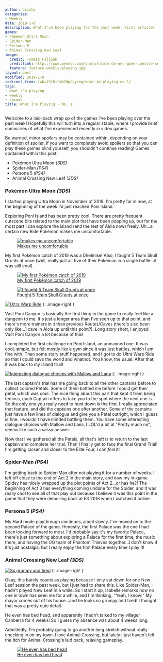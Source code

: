 ```yaml
---
author: bsinky
categories:
- Weekly
date: 2019-1-8
description: What I've been playing for the past week. First article!
games:
- Pokemon Ultra Moon
- Spider-Man
- Persona 5
- Animal Crossing New Leaf
image:
  credit: Tomasz Filipek
  creditlink: https://www.pexels.com/photo/nintendo-nes-game-console-set-1637438/
  feature: feature-weekly-playing.jpg
layout: post
modified: 2019-1-8
redirect_from: /what%20i'm%20playing/what-im-playing-no-1/
tags:
- what i'm playing
- weekly
- casual
title: What I'm Playing - No. 1
---
```


Welcome to a laid-back wrap up of the games I've been playing over the past week! Hopefully this will turn into a regular staple, where I provide brief summaries of what I've experienced recently in video games.

Be warned, minor spoilers may be contained within, depending on your definition of spoiler. If you want to completely avoid spoilers so that you can play these games blind yourself, you shouldn't continue reading! Games contained within this post:

 - Pokémon Ultra Moon *(3DS)*
 - Spider-Man *(PS4)*
 - Persona 5 *(PS4)*
 - Animal Crossing New Leaf *(3DS)*

<!--more-->

### Pokémon Ultra Moon *(3DS)*

I started playing Ultra Moon in November of 2018. I'm pretty far in now, at the beginning of the week I'd just reached Poni Island.

Exploring Poni Island has been pretty cool. There are pretty frequent cutscene bits related to the main plot that have been popping up, but for the most part I can explore the island (and the rest of Alola now) freely. Uh...a certain new Ride Pokémon makes me uncomfortable.

<figure class="half center">
    <a href="https://i.imgur.com/J4vqZSF.png"><img src="https://i.imgur.com/J4vqZSFm.png" alt="makes me uncomfortable"/>
    <figcaption>Makes me uncomfortable</figcaption></a>
</figure>

My first Pokémon catch of 2019 was a Dhelmise! Also, I fought 5 Team Skull Grunts at once (well, really just all five of their Pokemon in a single battle...it was still cool).

<figure class="half center">
    <a href="https://i.imgur.com/QaNNJaf.png"><img src="https://i.imgur.com/QaNNJafm.png" alt="My first Pokémon catch of 2019"/>
    <figcaption>My first Pokémon catch of 2019</figcaption></a>
</figure>

<figure class="half center">
    <a href="https://i.imgur.com/XWqHhXO.png"><img src="https://i.imgur.com/XWqHhXOm.png" alt="I fought 5 Team Skull Grunts at once"/>
    <figcaption>Fought 5 Team Skull Grunts at once</figcaption></a>
</figure>

[![Ultra Warp Ride](https://i.imgur.com/zlIvKBmm.png)](https://i.imgur.com/zlIvKBm.png)
{: .image-right }

Vast Poni Canyon is basically the first thing in the game to really feel like a dungeon to me. It's just a longer area than I've seen up to that point, and there's more trainers in it than previous Routes/Caves (there's also been only like...1 cave in Alola up until this point?). Long story short, I enjoyed Vast Poni Canyon a lot because of this!

I completed the first challenge on Poni Island, an unmanned one. It was cool, simple, but felt mostly like a gym since it was just battles, which I am fine with. Then some story stuff happened, and I got to do Ultra Warp Ride so that I could save the world and whatnot. You know, the usual. After that, it was back to my island trial!

[![Interesting dialogue choices with Mallow and Lana](https://i.imgur.com/XJMmDUhm.png)](https://i.imgur.com/XJMmDUh.png)
{: .image-right }

The last captain's trial has me going back to all the other captains before to collect colored Petals. Some of them battled me before I could get their petal, which was cool. The nice thing about this part that kept it from being tedious, each Captain offers to take you to the spot where the next one is. So the only one you really need to hunt down is the first. I really appreciated that feature, and did the captains one after another. Some of the captains just have a few lines of dialogue and give you a Petal outright, which I guess is fine. I wouldn't have minded battling them. You have some interesting dialogue choices with Mallow and Lana, I LOL'd a bit at "Pretty much no", seems like such a sassy answer.

Now that I've gathered all the Petals, all that's left is to return to the last captain and complete her trial. Then I finally get to face the final Grand Trial! I'm getting closer and closer to the Elite Four, I can *feel* it!

### Spider-Man *(PS4)*

I'm getting back to Spider-Man after not playing it for a number of weeks. I left off close to the end of Act 2 in the main story, and now my in-game Spidey has nicely wrapped up the plot points of Act 2...or has he?! The beginning of Act 3 has everything coming undone for the Spider, and it was really cool to see all of that play out because I believe it was this point in the game that they were demo-ing back at E3 2018 when I watched it online.

### Persona 5 *(PS4)*

My Hard mode playthrough continues, albeit slowly. I've moved on to the second Palace of the game. Honestly, the first Palace was the one I had been looking forward to most. I'd probably say it's my favorite Palace, there's just something about exploring a Palace for the first time, the music there, and having the OG team of Phantom Thieves together...I don't know if it's just nostalgia, but I really enjoy the first Palace every time I play it!

### Animal Crossing New Leaf *(3DS)*

[![So grumpy and tired](https://i.imgur.com/e7oBEmAm.png)](https://i.imgur.com/e7oBEmA.png)
{: .image-right }

Okay, this barely counts as playing because I only sat down for one New Leaf session the past week, but I just had to share this. Like Spider-Man, I hadn't played New Leaf in a while. So I start it up, Isabelle remarks how no one in town has seen me for a while, and I'm thinking, "Yeah, I know!" My mayor comes out of his house...and he looks so grumpy and tired! I thought that was a pretty cute detail.

He even has bed head, and apparently I hadn't talked to my villager Canberra for 4 weeks! So I guess my absence was about 4 weeks long.

Admittedly, I'm probably going to go another long stretch without really checking in on my town. I love Animal Crossing, but lately I just haven't felt the itch for Animal Crossing's laid back, relaxing gameplay.

<figure class="half center">
    <a href="https://i.imgur.com/ktOTEuA.png"><img src="https://i.imgur.com/ktOTEuAm.png" alt="He even has bed head"/>
    <figcaption>He even has bed head</figcaption></a>
</figure>
